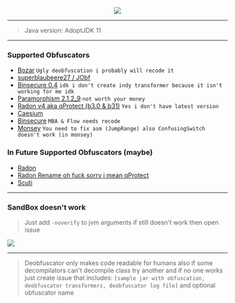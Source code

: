 <p align="center">
     <a href="https://discord.gg/keyDrkPJDa"><img src="https://discordapp.com/api/guilds/900083350314811432/widget.png?style=banner2"/></a>
</p>

---

> Java version: AdoptJDK 11
---

### Supported Obfuscators
- [Bozar](https://github.com/vimasig/Bozar) `Ugly deobfuscation i probably will recode it`
- [superblaubeere27 / JObf](https://github.com/superblaubeere27/obfuscator)
- [Binsecure 0.4](https://binclub.dev/binscure/) `idk i don't create indy transformer because it isn't working for me idk`
- [Paramorphism 2.1.2_9](https://paramorphism.dev/) `not worth your money` 
- [Radon v4 aka qProtect (b3.0 & b31)](https://mdma.dev/) `Yes i don't have latest version`
- [Caesium](https://github.com/sim0n/Caesium)
- [Binsecure](https://binclub.dev/purchasing/) `MBA & Flow needs recode`
- [Monsey](https://github.com/Hippo/Mosey) `You need to fix asm (JumpRange) also ConfusingSwitch doesn't work (in monsey)`

### In Future Supported Obfuscators (maybe)
- [Radon](https://github.com/ItzSomebody/radon)
- [Radon Rename oh fuck sorry i mean qProtect](https://mdma.dev/)
- [Scuti](https://github.com/netindev/scuti)

---

### SandBox doesn't work
> Just add `-noverify` to jvm arguments if still doesn't work then open issue

![](https://i.imgur.com/UFxiUPZ.png)

---

> Deobfuscator only makes code readable for humans also if some decompilators can't decompile class try another and if no one works just create issue that includes: `[sample jar with obfuscation, deobfuscator transformers, deobfuscator log file]` and optional obfuscator name
